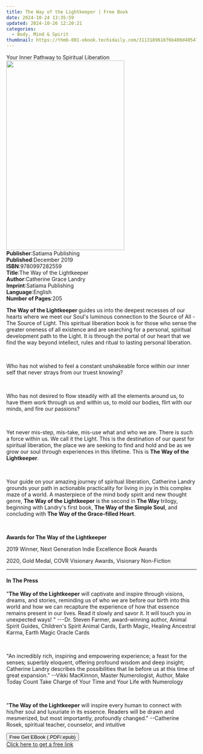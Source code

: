 ```yaml
---
title: The Way of the Lightkeeper | Free Book
date: 2024-10-24 13:35:59
updated: 2024-10-26 12:20:21
categories:
  - Body, Mind & Spirit
thumbnail: https://thmb-001-ebook.techidaily.com/3113189616f6b408d40547d9e02c6537d8c7a8a977ee260849e7bfef2cc8ab33.jpg
---
```

<main id="book-container">
  <div class="flex flex-col">
    <div class="book-brief flex-1 py-6 px-4 sm:p-6 md:py-10 md:px-8">
      <!-- brief-->
      <div class="book-brief-main">
        Your Inner Pathway to Spiritual Liberation
      </div>
    </div>
    <div
      class="book-meta-info flex-1 grid gap-4 col-start-1 col-end-3 row-start-1 sm:mb-6 sm:grid-cols-4 lg:gap-6 lg:col-start-2 lg:row-end-6 lg:row-span-6 lg:mb-0"
    >
      <div
        class="book-meta-info-left place-content-center mt-4 p-4 text-sm leading-6 col-start-2 col-span-2 dark:text-slate-400"
      >
        <img
          class="w-full h-500 object-cover rounded-lg sm:h-255 sm:col-span-2 lg:col-span-full"
          src="https://img-001-ebook.techidaily.com/967d8a6c475adc69cb3bbecdfd4cc78ada9d9f9c157b12201af1ec45b7a4c56e.jpg"
          alt=""
          width="312"
          height="500"
        />
      </div>
      <div
        class="book-meta-info-right mt-2 col-start-1 row-start-2 col-span-3 self-center"
      >
        <!-- meta data  -->
        <div class="flex flex-col px-4 md:px-8">
          <div class="flex-1">
            <strong>Publisher</strong>:<span class="px-2"
              >Satiama Publishing</span
            >
          </div>
          <div class="flex-1">
            <strong>Published</strong>:<span class="px-2">December 2019</span>
          </div>
          <div class="flex-1">
            <strong>ISBN</strong>:<span class="px-2">9780997282559</span>
          </div>
          <div class="flex-1">
            <strong>Title</strong>:<span class="px-2"
              >The Way of the Lightkeeper</span
            >
          </div>
          <div class="flex-1">
            <strong>Author</strong>:<span class="px-2"
              >Catherine Grace Landry</span
            >
          </div>
          <div class="flex-1">
            <strong>Imprint</strong>:<span class="px-2"
              >Satiama Publishing</span
            >
          </div>
          <div class="flex-1">
            <strong>Language</strong>:<span class="px-2">English</span>
          </div>
          <div class="flex-1">
            <strong>Number of Pages</strong>:<span class="px-2">205</span>
          </div>
        </div>
      </div>
    </div>
    <div class="book-description flex-1 py-6 px-4 sm:p-6 md:py-10 md:px-8">
      <div class="book-description-main">
        <div accordion-content="" id="description">
          <p>
            <strong>The Way of the Lightkeeper </strong>guides us into the
            deepest recesses of our hearts where we meet our Soul's luminous
            connection to the Source of All - The Source of Light. This
            spiritual liberation book is for those who sense the greater oneness
            of all existence and are searching for a personal, spiritual
            development path to the Light. It is through the portal of our heart
            that we find the way beyond intellect, rules and ritual to lasting
            personal liberation.
          </p>
          <p><br /></p>
          <p>
            Who has not wished to feel a constant unshakeable force within our
            inner self that never strays from our truest knowing?
          </p>
          <p><br /></p>
          <p>
            Who has not desired to flow steadily with all the elements around
            us, to have them work through us and within us, to mold our bodies,
            flirt with our minds, and fire our passions?
          </p>
          <p><br /></p>
          <p>
            Yet never mis-step, mis-take, mis-use what and who we are. There is
            such a force within us. We call it the Light. This is the
            destination of our quest for spiritual liberation, the place we are
            seeking to find and hold and be as we grow our soul through
            experiences in this lifetime. This is
            <strong>The Way of the Lightkeeper</strong>.
          </p>
          <p><br /></p>
          <p>
            Your guide on your amazing journey of spiritual liberation,
            Catherine Landry grounds your path in actionable practicality for
            living in joy in this complex maze of a world. A masterpiece of the
            mind body spirit and new thought genre,
            <strong>The Way of the Lightkeeper </strong>is the second in
            <strong>The Way</strong> trilogy, beginning with Landry's first
            book, <strong>The Way of the Simple Soul</strong>, and concluding
            with <strong>The Way of the Grace-filled Heart</strong>.
          </p>
          <p><br /></p>
          <p><strong>Awards for The Way of the Lightkeeper</strong></p>
          <p>2019 Winner, Next Generation Indie Excellence Book Awards</p>
          <p>2020, Gold Medal, COVR Visionary Awards, Visionary Non-Fiction</p>
        </div>
        <div class="accordion-fader"></div>
      </div>
    </div>
    <div class="book-excerpts flex-1 py-6 px-4 sm:p-6 md:py-10 md:px-8">
      <!-- excerpts-->
      <div class="book-excerpts-main">
        <hr />
        <h4 class="placeholder placeholder-heading">
          <span>In The Press</span>
        </h4>
        <p></p>
        <p>
          "<strong>The Way of the Lightkeeper</strong> will captivate and
          inspire through visions, dreams, and stories, reminding us of who we
          are before our birth into this world and how we can recapture the
          experience of how that essence remains present in our lives. Read it
          slowly and savor it. It will touch you in unexpected ways! " ---Dr.
          Steven Farmer, award-winning author, Animal Spirit Guides, Children's
          Spirit Animal Cards, Earth Magic, Healing Ancestral Karma, Earth Magic
          Oracle Cards
        </p>
        <p><br /></p>
        <p>
          "An incredibly rich, inspiring and empowering experience; a feast for
          the senses; superbly eloquent, offering profound wisdom and deep
          insight; Catherine Landry describes the possibilities that lie before
          us at this time of great expansion." --Vikki MacKinnon, Master
          Numerologist, Author, Make Today Count Take Charge of Your Time and
          Your Life with Numerology
        </p>
        <p><br /></p>
        <p>
          "<strong>The Way of the Lightkeeper</strong> will inspire every human
          to connect with his/her soul and luxuriate in its essence. Readers
          will be drawn and mesmerized, but most importantly, profoundly
          changed." --Catherine Rosek, spiritual teacher, counselor, and
          intuitive
        </p>
        <p></p>
      </div>
    </div>
    <div
      class="book-about-author flex-1 py-6 px-4 sm:p-6 md:py-10 md:px-8"
    ></div>
    <div class="book-free-get flex-1 py-6 px-4 sm:p-6 md:py-10 md:px-8">
      <button
        id="btn-free-get"
        class="bg-blue-500 hover:bg-blue-700 text-white font-bold py-2 px-4 rounded"
      >
        Free Get EBook (.PDF/.epub)
      </button>
      <div id="countdown-display" class="px-2 text-lg mt-2"></div>
      <a
        id="free-link"
        class="hidden bg-blue-500 hover:bg-blue-700 text-white font-bold py-2 px-4 rounded"
        href="https://www.ebooks.com/en-us/book/211018220/the-way-of-the-lightkeeper/catherine-grace-landry/"
        target="_blank"
        >Click here to get a free link</a
      >
    </div>
    <script>
      let countdownTime = 0;
      let countdownInterval = null;
      document
        .getElementById('btn-free-get')
        .addEventListener('click', startCountdown);
      function startCountdown() {
        countdownTime = new Date().getTime() + 60000 * 3;
        countdownInterval = setInterval(updateCountdown, 1000);
        document.getElementById('btn-free-get').disabled = true;
        document
          .getElementById('btn-free-get')
          .classList.add('bg-gray-500', 'cursor-not-allowed');
      }
      function updateCountdown() {
        let currentTime = new Date().getTime();
        let timeLeft = countdownTime - currentTime;
        let secondsLeft = Math.floor(timeLeft / 1000);
        document.getElementById('countdown-display').innerHTML =
          `Remaining time: ${secondsLeft} seconds.`;
        if (secondsLeft <= 0) {
          clearInterval(countdownInterval);
          document.getElementById('btn-free-get').classList.add('hidden');
          document.getElementById('free-link').classList.remove('hidden');
          document.getElementById('countdown-display').innerHTML = '';
        }
      }
    </script>
  </div>
</main>
